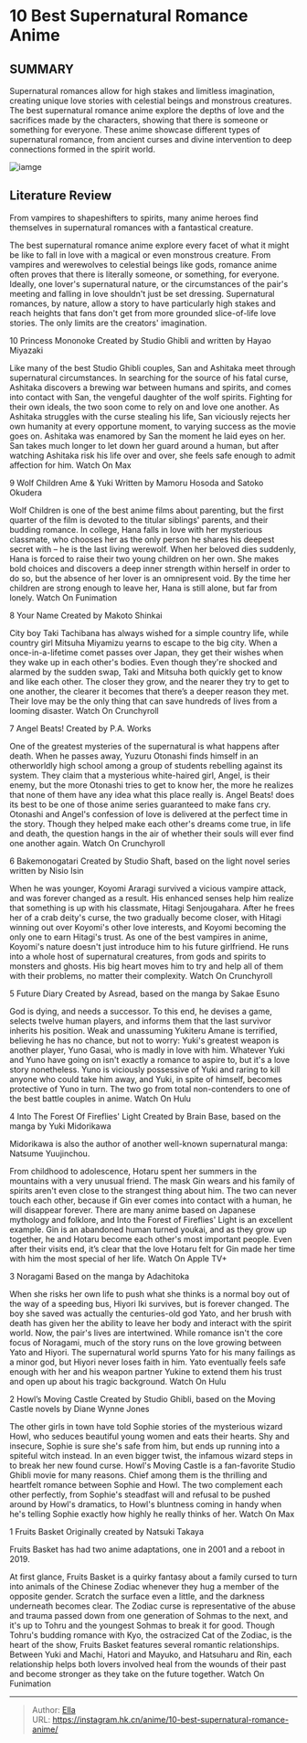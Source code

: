 # 10 Best Supernatural Romance Anime


## SUMMARY 


 Supernatural romances allow for high stakes and limitless imagination, creating unique love stories with celestial beings and monstrous creatures. 
 The best supernatural romance anime explore the depths of love and the sacrifices made by the characters, showing that there is someone or something for everyone. 
 These anime showcase different types of supernatural romance, from ancient curses and divine intervention to deep connections formed in the spirit world. 

![iamge](https://static1.srcdn.com/wordpress/wp-content/uploads/2023/12/mixcollage-15-dec-2023-01-08-am-4088.jpg)

## Literature Review

From vampires to shapeshifters to spirits, many anime heroes find themselves in supernatural romances with a fantastical creature.




The best supernatural romance anime explore every facet of what it might be like to fall in love with a magical or even monstrous creature. From vampires and werewolves to celestial beings like gods, romance anime often proves that there is literally someone, or something, for everyone.
Ideally, one lover&#39;s supernatural nature, or the circumstances of the pair&#39;s meeting and falling in love shouldn&#39;t just be set dressing. Supernatural romances, by nature, allow a story to have particularly high stakes and reach heights that fans don&#39;t get from more grounded slice-of-life love stories. The only limits are the creators&#39; imagination.









 








 10  Princess Mononoke 
Created by Studio Ghibli and written by Hayao Miyazaki
        

Like many of the best Studio Ghibli couples, San and Ashitaka meet through supernatural circumstances. In searching for the source of his fatal curse, Ashitaka discovers a brewing war between humans and spirits, and comes into contact with San, the vengeful daughter of the wolf spirits. Fighting for their own ideals, the two soon come to rely on and love one another.
As Ashitaka struggles with the curse stealing his life, San viciously rejects her own humanity at every opportune moment, to varying success as the movie goes on. Ashitaka was enamored by San the moment he laid eyes on her. San takes much longer to let down her guard around a human, but after watching Ashitaka risk his life over and over, she feels safe enough to admit affection for him.
Watch On Max





 9  Wolf Children Ame &amp; Yuki 
Written by Mamoru Hosoda and Satoko Okudera
        

Wolf Children is one of the best anime films about parenting, but the first quarter of the film is devoted to the titular siblings&#39; parents, and their budding romance. In college, Hana falls in love with her mysterious classmate, who chooses her as the only person he shares his deepest secret with – he is the last living werewolf.
When her beloved dies suddenly, Hana is forced to raise their two young children on her own. She makes bold choices and discovers a deep inner strength within herself in order to do so, but the absence of her lover is an omnipresent void. By the time her children are strong enough to leave her, Hana is still alone, but far from lonely.
Watch On Funimation





 8  Your Name 
Created by Makoto Shinkai


 







City boy Taki Tachibana has always wished for a simple country life, while country girl Mitsuha Miyamizu yearns to escape to the big city. When a once-in-a-lifetime comet passes over Japan, they get their wishes when they wake up in each other&#39;s bodies. Even though they&#39;re shocked and alarmed by the sudden swap, Taki and Mitsuha both quickly get to know and like each other. The closer they grow, and the nearer they try to get to one another, the clearer it becomes that there’s a deeper reason they met. Their love may be the only thing that can save hundreds of lives from a looming disaster.
Watch On Crunchyroll





 7  Angel Beats! 
Created by P.A. Works
        

One of the greatest mysteries of the supernatural is what happens after death. When he passes away, Yuzuru Otonashi finds himself in an otherworldly high school among a group of students rebelling against its system. They claim that a mysterious white-haired girl, Angel, is their enemy, but the more Otonashi tries to get to know her, the more he realizes that none of them have any idea what this place really is.
Angel Beats! does its best to be one of those anime series guaranteed to make fans cry. Otonashi and Angel&#39;s confession of love is delivered at the perfect time in the story. Though they helped make each other&#39;s dreams come true, in life and death, the question hangs in the air of whether their souls will ever find one another again.
Watch On Crunchyroll





 6  Bakemonogatari 
Created by Studio Shaft, based on the light novel series written by Nisio Isin
        

When he was younger, Koyomi Araragi survived a vicious vampire attack, and was forever changed as a result. His enhanced senses help him realize that something is up with his classmate, Hitagi Senjougahara. After he frees her of a crab deity&#39;s curse, the two gradually become closer, with Hitagi winning out over Koyomi&#39;s other love interests, and Koyomi becoming the only one to earn Hitagi&#39;s trust.
As one of the best vampires in anime, Koyomi&#39;s nature doesn&#39;t just introduce him to his future girlfriend. He runs into a whole host of supernatural creatures, from gods and spirits to monsters and ghosts. His big heart moves him to try and help all of them with their problems, no matter their complexity.
Watch On Crunchyroll





 5  Future Diary 
Created by Asread, based on the manga by Sakae Esuno


God is dying, and needs a successor. To this end, he devises a game, selects twelve human players, and informs them that the last survivor inherits his position. Weak and unassuming Yukiteru Amane is terrified, believing he has no chance, but not to worry: Yuki&#39;s greatest weapon is another player, Yuno Gasai, who is madly in love with him.
Whatever Yuki and Yuno have going on isn&#39;t exactly a romance to aspire to, but it&#39;s a love story nonetheless. Yuno is viciously possessive of Yuki and raring to kill anyone who could take him away, and Yuki, in spite of himself, becomes protective of Yuno in turn. The two go from total non-contenders to one of the best battle couples in anime.
Watch On Hulu





 4  Into The Forest Of Fireflies&#39; Light 
Created by Brain Base, based on the manga by Yuki Midorikawa
        

Midorikawa is also the author of another well-known supernatural manga: Natsume Yuujinchou. 

From childhood to adolescence, Hotaru spent her summers in the mountains with a very unusual friend. The mask Gin wears and his family of spirits aren&#39;t even close to the strangest thing about him. The two can never touch each other, because if Gin ever comes into contact with a human, he will disappear forever.
There are many anime based on Japanese mythology and folklore, and Into the Forest of Fireflies&#39; Light is an excellent example. Gin is an abandoned human turned youkai, and as they grow up together, he and Hotaru become each other&#39;s most important people. Even after their visits end, it’s clear that the love Hotaru felt for Gin made her time with him the most special of her life.
Watch On Apple TV&#43;





 3  Noragami 
Based on the manga by Adachitoka
        

When she risks her own life to push what she thinks is a normal boy out of the way of a speeding bus, Hiyori Iki survives, but is forever changed. The boy she saved was actually the centuries-old god Yato, and her brush with death has given her the ability to leave her body and interact with the spirit world. Now, the pair&#39;s lives are intertwined.
While romance isn&#39;t the core focus of Noragami, much of the story runs on the love growing between Yato and Hiyori. The supernatural world spurns Yato for his many failings as a minor god, but Hiyori never loses faith in him. Yato eventually feels safe enough with her and his weapon partner Yukine to extend them his trust and open up about his tragic background.
Watch On Hulu





 2  Howl’s Moving Castle 
Created by Studio Ghibli, based on the Moving Castle novels by Diane Wynne Jones


 







The other girls in town have told Sophie stories of the mysterious wizard Howl, who seduces beautiful young women and eats their hearts. Shy and insecure, Sophie is sure she&#39;s safe from him, but ends up running into a spiteful witch instead. In an even bigger twist, the infamous wizard steps in to break her new found curse.
Howl&#39;s Moving Castle is a fan-favorite Studio Ghibli movie for many reasons. Chief among them is the thrilling and heartfelt romance between Sophie and Howl. The two complement each other perfectly, from Sophie&#39;s steadfast will and refusal to be pushed around by Howl&#39;s dramatics, to Howl&#39;s bluntness coming in handy when he&#39;s telling Sophie exactly how highly he really thinks of her.
Watch On Max





 1  Fruits Basket 
Originally created by Natsuki Takaya


 







Fruits Basket has had two anime adaptations, one in 2001 and a reboot in 2019. 

At first glance, Fruits Basket is a quirky fantasy about a family cursed to turn into animals of the Chinese Zodiac whenever they hug a member of the opposite gender. Scratch the surface even a little, and the darkness underneath becomes clear. The Zodiac curse is representative of the abuse and trauma passed down from one generation of Sohmas to the next, and it&#39;s up to Tohru and the youngest Sohmas to break it for good.
Though Tohru&#39;s budding romance with Kyo, the ostracized Cat of the Zodiac, is the heart of the show, Fruits Basket features several romantic relationships. Between Yuki and Machi, Hatori and Mayuko, and Hatsuharu and Rin, each relationship helps both lovers involved heal from the wounds of their past and become stronger as they take on the future together.
Watch On Funimation

---

> Author: [Ella](https://instagram.hk.cn/)  
> URL: https://instagram.hk.cn/anime/10-best-supernatural-romance-anime/  

